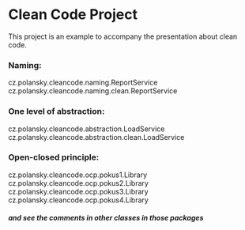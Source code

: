 # Clean Code Project

This project is an example to accompany the presentation about clean code.

### Naming:

cz.polansky.cleancode.naming.ReportService
cz.polansky.cleancode.naming.clean.ReportService

### One level of abstraction:

cz.polansky.cleancode.abstraction.LoadService
cz.polansky.cleancode.abstraction.clean.LoadService

### Open-closed principle:

cz.polansky.cleancode.ocp.pokus1.Library
cz.polansky.cleancode.ocp.pokus2.Library
cz.polansky.cleancode.ocp.pokus3.Library
cz.polansky.cleancode.ocp.pokus4.Library

##### and see the comments in other classes in those packages
